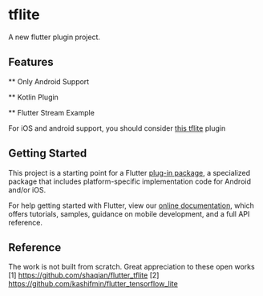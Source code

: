 # tflite

A new flutter plugin project.

## Features
** Only Android Support

** Kotlin Plugin

** Flutter Stream Example

For iOS and android support, you should consider [this tflite](https://github.com/shaqian/flutter_tflite) plugin

## Getting Started

This project is a starting point for a Flutter
[plug-in package](https://flutter.dev/developing-packages/),
a specialized package that includes platform-specific implementation code for
Android and/or iOS.

For help getting started with Flutter, view our 
[online documentation](https://flutter.dev/docs), which offers tutorials, 
samples, guidance on mobile development, and a full API reference.

## Reference
The work is not built from scratch. Great appreciation to these open works
[1] https://github.com/shaqian/flutter_tflite
[2] https://github.com/kashifmin/flutter_tensorflow_lite
